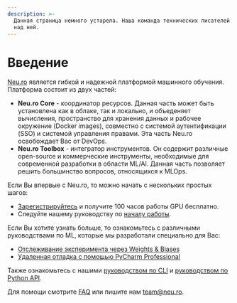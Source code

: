 ```yaml
---
description: >-
  Данная страница немного устарела. Наша команда технических писателей работает
  над ней.
---
```


# Введение

[Neu.ro](https://neu.ro) является гибкой и надежной платформой машинного обучения. Платформа состоит из двух частей:

* **Neu.ro Core** - координатор ресурсов. Данная часть может быть установлена как в облаке, так и локально, и объеденяет вычисления, пространство для хранения данных и рабочее окружение \(Docker images\), совместно с системой аутентификации \(SSO\) и системой управления правами. Эта часть Neu.ro освобождает Вас от DevOps.
* **Neu.ro Toolbox** - интегратор инструментов. Он содержит различные open-source и коммерческие инструменты, необходимые для современной разработки в области ML/Al. Данная часть позволяет решить большинство вопросов, относящихся к MLOps.

Если Вы впервые с Neu.ro, то можно начать с нескольких простых шагов:

* [Зарегистрируйтесь](https://neu.ro) и получите 100 часов работы GPU бесплатно.
* Следуйте нашему руководству по [началу работы](getting-started.md).

Если Вы хотите узнать больше, то ознакомьтесь с различными руководствами по ML, которые мы разработали специально для Вас:

* [Отслеживание эксперимента через Weights & Biases](toolbox/experiment-tracking-with-weights-and-biases.md)
* [Удаленная отладка с помощью PyCharm Professional](toolbox/remote-debugging-with-pycharm-professional.md)

Также ознакомьтесь с нашими [руководством по CLI](references/cli-reference/) и [руководством по Python API](https://neuromation-sdk.readthedocs.io/en/latest/).

Для помощи смотрите [FAQ](references/faq.md) или пишите нам [team@neu.ro](mailto:team@neu.ro).


